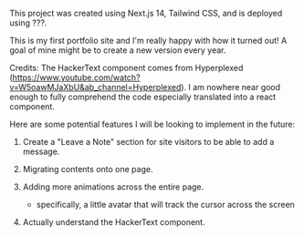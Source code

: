 This project was created using Next.js 14, Tailwind CSS, and is deployed using ???.

This is my first portfolio site and I'm really happy with how it turned out! A goal of mine might be to create a new version every year.

Credits: The HackerText component comes from Hyperplexed (https://www.youtube.com/watch?v=W5oawMJaXbU&ab_channel=Hyperplexed). I am nowhere near good enough to fully comprehend the code especially translated into a react component.

Here are some potential features I will be looking to implement in the future:

1. Create a "Leave a Note" section for site visitors to be able to add a message. 

2. Migrating contents onto one page.

3. Adding more animations across the entire page.

    - specifically, a little avatar that will track the cursor across the screen 

4. Actually understand the HackerText component.
